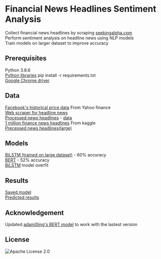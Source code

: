 # Financial News Headlines Sentiment Analysis
Collect financial news headlines by scraping [seekingalpha.com](https://seekingalpha.com/)  
Perform sentiment analysis on headline news using NLP models  
Train models on larger dataset to improve accuracy

## Prerequisites
Python 3.8.6  
[Python libraries](https://github.com/ctxj/NLP-projects-tf/blob/main/requirements.txt) pip install -r requirements.txt  
[Google Chrome driver](https://chromedriver.chromium.org/downloads)

## Data
[Facebook's historical price data](https://github.com/ctxj/NLP-projects-tf/blob/main/FB.csv) From Yahoo finance  
[Web scraper for headline news](https://github.com/ctxj/NLP-projects-tf/blob/main/scraper.py)  
[Processed news headlines](https://github.com/ctxj/NLP-projects-tf/blob/main/data_processor_catergorical.py) - [data](https://github.com/ctxj/NLP-projects-tf/blob/main/processed_FB_catergorical.csv)  
[1 million finance news headlines](https://www.kaggle.com/miguelaenlle/massive-stock-news-analysis-db-for-nlpbacktests?select=analyst_ratings_processed.csv) From kaggle  
[Precessed news headlines(large)](https://github.com/ctxj/NLP-projects-tf/blob/main/headline_processor.py)

## Models
[BiLSTM (trained on large dataset)](https://github.com/ctxj/NLP-projects-tf/blob/main/NLP_BiLSTM_colab.ipynb) - 60% accuracy  
[BERT](https://github.com/ctxj/NLP-projects-tf/blob/main/BERT.ipynb) - 52% accuracy  
[BiLSTM](https://github.com/ctxj/NLP-projects-tf/blob/main/NLP_BiLSTM.ipynb) model overfit

## Results
[Saved model](https://github.com/ctxj/NLP-projects-tf/blob/main/NLP_BiLSTM_model.hdf5)  
[Predicted results](https://github.com/ctxj/NLP-projects-tf/blob/main/predict_headlines.csv)

## Acknowledgement
Updated [adam0ling's BERT model](https://github.com/adam0ling/twitter_sentiment/blob/main/3_BERT.ipynb) to work with the lastest version

## License
![Apache License 2.0](https://img.shields.io/badge/License-Apache--License--2.0-green.svg)